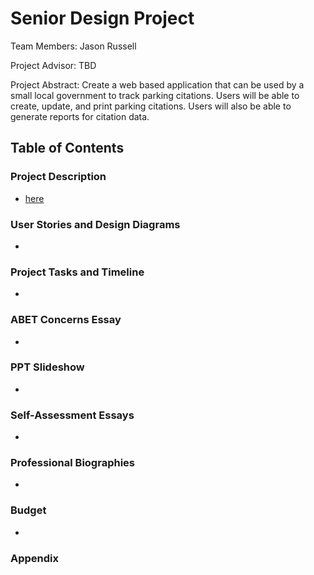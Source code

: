 # Senior Design Project

Team Members: Jason Russell

Project Advisor: TBD

Project Abstract: Create a web based application that can be used by a small local government to track parking citations. Users will be able to create, update, and print parking citations. Users will also be able to generate reports for citation data. 


## Table of Contents

### Project Description 
- [here](Essays/project-description.md)
### User Stories and Design Diagrams 
- 
### Project Tasks and Timeline
-
### ABET Concerns Essay
-
### PPT Slideshow
-
### Self-Assessment Essays
-
### Professional Biographies 
-
### Budget
-
### Appendix

